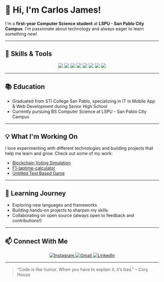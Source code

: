 # 👋 Hi, I'm Carlos James!

I'm a **first-year Computer Science student** at **LSPU - San Pablo City Campus**. I'm passionate about technology and always eager to learn something new!

---

## 🚀 Skills & Tools
<p align="center">
  <img src="https://img.shields.io/badge/Python-3776AB?style=for-the-badge&logo=python&logoColor=white" />
  <img src="https://img.shields.io/badge/C-00599C?style=for-the-badge&logo=c&logoColor=white" />
  <img src="https://img.shields.io/badge/Java-007396?style=for-the-badge&logo=java&logoColor=white" />
  <img src="https://img.shields.io/badge/C%23-239120?style=for-the-badge&logo=c-sharp&logoColor=white" />
  <img src="https://img.shields.io/badge/HTML5-E34F26?style=for-the-badge&logo=html5&logoColor=white" />
  <img src="https://img.shields.io/badge/CSS3-1572B6?style=for-the-badge&logo=css3&logoColor=white" />
  <img src="https://img.shields.io/badge/JavaScript-F7DF1E?style=for-the-badge&logo=javascript&logoColor=black" />
  <img src="https://img.shields.io/badge/GitHub-181717?style=for-the-badge&logo=github&logoColor=white" />
  <!-- Add more logos as you learn new tools! -->
</p>

---

## 📚 Education
- Graduated from STI College San Pablo, specializing in IT in Mobile App & Web Development during Senior High School
- Currently pursuing BS Computer Science at LSPU - San Pablo City Campus

---

## 💡 What I'm Working On
I love experimenting with different technologies and building projects that help me learn and grow. Check out some of my work:
- [Blockchain Voting Simulation](https://github.com/cjalanano-dev/Blockchain-Voting-Simulator)
- [F1-laptime-calculator](https://github.com/cjalanano-dev/F1-laptime-calculator)
- [Untitled Text Based Game](https://github.com/cjalanano-dev/Untitled-Text-Based-Game)

---

## 🌱 Learning Journey
- Exploring new languages and frameworks
- Building hands-on projects to sharpen my skills
- Collaborating on open source (always open to feedback and contributions!)

---

## 📫 Connect With Me
<p align="center">
  <a href="https://instagram.com/mrztdsh">
    <img src="https://img.shields.io/badge/Instagram-E4405F?style=for-the-badge&logo=instagram&logoColor=white" alt="Instagram"/>
  </a>
  <a href="mailto:cjalanano.dev@gmail.com">
    <img src="https://img.shields.io/badge/Gmail-D14836?style=for-the-badge&logo=gmail&logoColor=white" alt="Gmail"/>
  </a>
  <a href="https://linkedin.com/in/cjalanano-dev">
    <img src="https://img.shields.io/badge/LinkedIn-0A66C2?style=for-the-badge&logo=linkedin&logoColor=white" alt="LinkedIn"/>
  </a>
</p>

---

> “Code is like humor. When you have to explain it, it’s bad.” – Cory House
